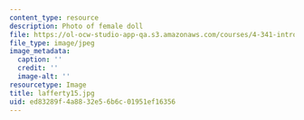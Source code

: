 ```yaml
---
content_type: resource
description: Photo of female doll
file: https://ol-ocw-studio-app-qa.s3.amazonaws.com/courses/4-341-introduction-to-photography-fall-2002/ed83289f4a8832e56b6c01951ef16356_lafferty15.jpg
file_type: image/jpeg
image_metadata:
  caption: ''
  credit: ''
  image-alt: ''
resourcetype: Image
title: lafferty15.jpg
uid: ed83289f-4a88-32e5-6b6c-01951ef16356
---
```


